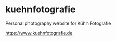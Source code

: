 # kuehnfotografie

Personal photography website for Kühn Fotografie

https://www.kuehnfotografie.de
